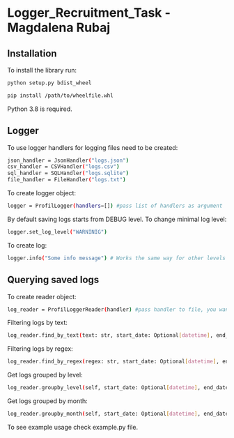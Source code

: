 # Logger_Recruitment_Task - Magdalena Rubaj

## Installation

To install the library run:

```bash
python setup.py bdist_wheel

pip install /path/to/wheelfile.whl
```
Python 3.8 is required.

## Logger

To use logger handlers for logging files need to be created:
```bash
json_handler = JsonHandler("logs.json")
csv_handler = CSVHandler("logs.csv")
sql_handler = SQLHandler("logs.sqlite")
file_handler = FileHandler("logs.txt")
```
To create logger object:
```bash
logger = ProfilLogger(handlers=[]) #pass list of handlers as argument
```
By default saving logs starts from DEBUG level. To change minimal log level:
```bash
logger.set_log_level("WARNINIG")
```
To create log:
```bash
logger.info("Some info message") # Works the same way for other levels
```

## Querying saved logs

To create reader object:
```bash
log_reader = ProfilLoggerReader(handler) #pass handler to file, you want to get logs from
```
Filtering logs by text:
```bash
log_reader.find_by_text(text: str, start_date: Optional[datetime], end_date: Optional[datetime])
```
Filtering logs by regex:
```bash
log_reader.find_by_regex(regex: str, start_date: Optional[datetime], end_date: Optional[datetime])
```
Get logs grouped by level:
```bash
log_reader.groupby_level(self, start_date: Optional[datetime], end_date: Optional[datetime])
```
Get logs grouped by month:
```bash
log_reader.groupby_month(self, start_date: Optional[datetime], end_date: Optional[datetime])
```
To see example usage check example.py file.



